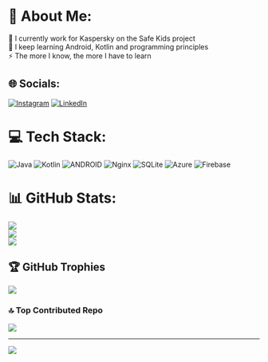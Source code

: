 # 💫 About Me:
🔭 I currently work for Kaspersky on the Safe Kids project<br>🌱 I keep learning Android, Kotlin and programming principles<br>⚡ The more I know, the more I have to learn


## 🌐 Socials:
[![Instagram](https://img.shields.io/badge/Instagram-%23E4405F.svg?logo=Instagram&logoColor=white)](https://instagram.com/fyodor99) [![LinkedIn](https://img.shields.io/badge/LinkedIn-%230077B5.svg?logo=linkedin&logoColor=white)](https://www.linkedin.com/in/fedor-turkov-015596262) 

# 💻 Tech Stack:
![Java](https://img.shields.io/badge/java-%23ED8B00.svg?style=for-the-badge&logo=java&logoColor=white) ![Kotlin](https://img.shields.io/badge/kotlin-%230095D5.svg?style=for-the-badge&logo=kotlin&logoColor=white) ![ANDROID](https://img.shields.io/badge/android-%2320232a.svg?style=for-the-badge&logo=android&logoColor=%a4c639) ![Nginx](https://img.shields.io/badge/nginx-%23009639.svg?style=for-the-badge&logo=nginx&logoColor=white) ![SQLite](https://img.shields.io/badge/sqlite-%2307405e.svg?style=for-the-badge&logo=sqlite&logoColor=white) ![Azure](https://img.shields.io/badge/azure-%230072C6.svg?style=for-the-badge&logo=azure-devops&logoColor=white) ![Firebase](https://img.shields.io/badge/firebase-%23039BE5.svg?style=for-the-badge&logo=firebase)
# 📊 GitHub Stats:
![](https://github-readme-stats.vercel.app/api?username=masor1&theme=tokyonight&hide_border=false&include_all_commits=true&count_private=false)<br/>
![](https://github-readme-streak-stats.herokuapp.com/?user=masor1&theme=tokyonight&hide_border=false)<br/>
![](https://github-readme-stats.vercel.app/api/top-langs/?username=masor1&theme=tokyonight&hide_border=false&include_all_commits=true&count_private=false&layout=compact)

## 🏆 GitHub Trophies
![](https://github-profile-trophy.vercel.app/?username=masor1&theme=radical&no-frame=false&no-bg=false&margin-w=4)

### 🔝 Top Contributed Repo
![](https://github-contributor-stats.vercel.app/api?username=masor1&limit=5&theme=radical&combine_all_yearly_contributions=true)

---
[![](https://visitcount.itsvg.in/api?id=masor1&icon=5&color=6)](https://visitcount.itsvg.in)

<!-- Proudly created with GPRM ( https://gprm.itsvg.in ) -->
